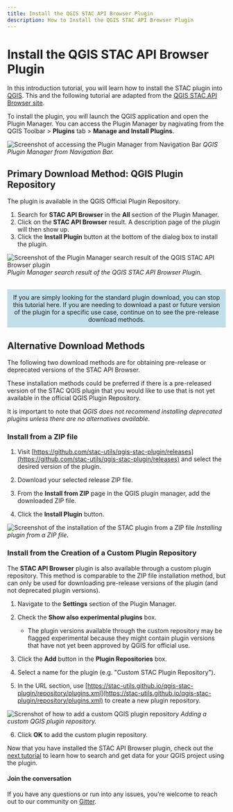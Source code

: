 ```yaml
---
title: Install the QGIS STAC API Browser Plugin
description: How to Install the QGIS STAC API Browser Plugin
---
```

# Install the QGIS STAC API Browser Plugin

In this introduction tutorial, you will learn how to install the STAC plugin into [QGIS](https://qgis.org/en/site/). This and the following tutorial are adapted from the [QGIS STAC API Browser site](https://stac-utils.github.io/qgis-stac-plugin/).

To install the plugin, you will launch the QGIS application and open the Plugin Manager. You can access the Plugin Manager by nagivating from the QGIS Toolbar > **Plugins** tab > **Manage and Install Plugins**.

![Screenshot of accessing the Plugin Manager from Navigation Bar](/public/images-original/qgis-images/qgis-plugin-manager.png)
_QGIS Plugin Manager from Navigation Bar._

## Primary Download Method: QGIS Plugin Repository

The plugin is available in the QGIS Official Plugin Repository.

1. Search for **STAC API Browser** in the **All** section of the Plugin Manager.
2. Click on the **STAC API Browser** result. A description page of the plugin will then show up.
3. Click the **Install Plugin** button at the bottom of the dialog box to install the plugin.

![Screenshot of the Plugin Manager search result of the QGIS STAC API Browser plugin](/public/images-original/qgis-images/install-from-repository.png)
_Plugin Manager search result of the QGIS STAC API Browser Plugin._
<br/><br/>

<div style="background-color:rgba(181, 216, 229, 0.8); text-align:center; vertical-align: top; padding:10px; ml:5px; 0;">
If you are simply looking for the standard plugin download, you can stop this tutorial here. If you are needing to download a past or future version of the plugin for a specific use case, continue on to see the pre-release download methods.
</div>

## Alternative Download Methods

The following two download methods are for obtaining pre-release or deprecated versions of the STAC API Browser.

These installation methods could be preferred if there is a pre-released version of the STAC QGIS plugin that you would like to use that is not yet available in the official QGIS Plugin Repository.

It is important to note that _QGIS does not recommend installing deprecated plugins unless there are no alternatives available_.

### Install from a ZIP file

1. Visit [https://github.com/stac-utils/qgis-stac-plugin/releases](https://github.com/stac-utils/qgis-stac-plugin/releases) and select the desired version of the plugin.

2. Download your selected release ZIP file.

3. From the **Install from ZIP** page in the QGIS plugin manager, add the downloaded ZIP file.

4. Click the **Install Plugin** button.

![Screenshot of the installation of the STAC plugin from a ZIP file](/public/images-original/qgis-images/install-from-zip.png)
_Installing plugin from a ZIP file._

### Install from the Creation of a Custom Plugin Repository

The **STAC API Browser** plugin is also available through a custom plugin repository. This method is comparable to the ZIP file installation method, but can only be used for downloading pre-release versions of the plugin (and not deprecated plugin versions).

1. Navigate to the **Settings** section of the Plugin Manager.

2. Check the **Show also experimental plugins** box.
    - The plugin versions available through the custom repository may be flagged experimental because they might contain plugin versions that have not yet been approved by QGIS for official use.

3. Click the **Add** button in the **Plugin Repositories** box.

4. Select a name for the plugin (e.g. "Custom STAC Plugin Repository").

5. In the URL section, use [https://stac-utils.github.io/qgis-stac-plugin/repository/plugins.xml](https://stac-utils.github.io/qgis-stac-plugin/repository/plugins.xml) to create a new plugin repository.

![Screnshot of how to add a custom QGIS plugin repository](/public/images-original/qgis-images/add-repository.png)
_Adding a custom QGIS plugin repository._

6. Click **OK** to add the custom plugin repository.

Now that you have installed the STAC API Browser plugin, check out the [next tutorial](/en/tutorials/2-intro-to-stac-api-browser-qgis-plugin/index.html) to learn how to search and get data for your QGIS project using the plugin.

#### Join the conversation

If you have any questions or run into any issues, you’re welcome to reach out to our community on [Gitter](https://app.gitter.im/#/room/#SpatioTemporal-Asset-Catalog_Lobby).
